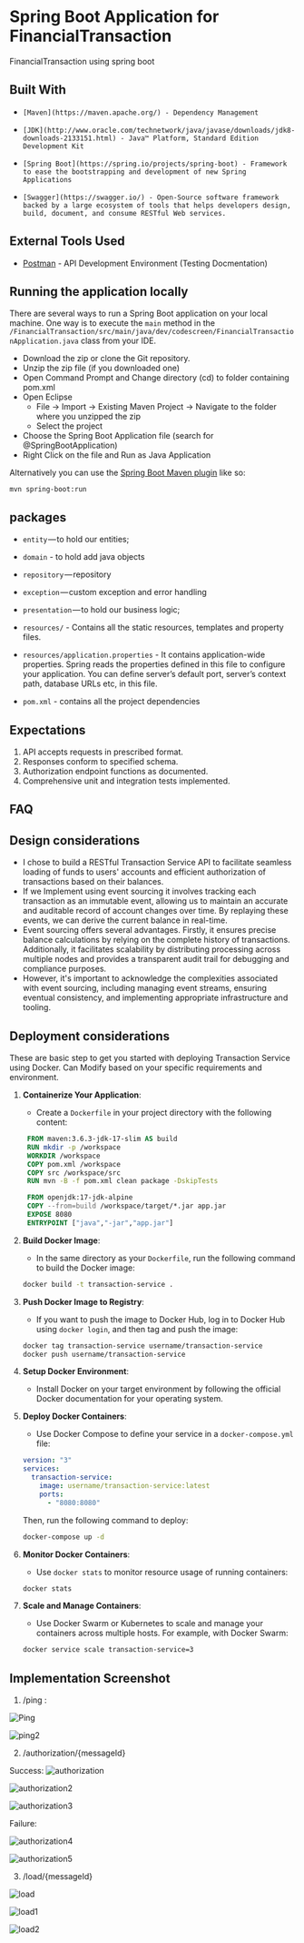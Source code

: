 # Spring Boot Application for FinancialTransaction

FinancialTransaction using spring boot

## Built With

-     [Maven](https://maven.apache.org/) - Dependency Management
-     [JDK](http://www.oracle.com/technetwork/java/javase/downloads/jdk8-downloads-2133151.html) - Java™ Platform, Standard Edition Development Kit
-     [Spring Boot](https://spring.io/projects/spring-boot) - Framework to ease the bootstrapping and development of new Spring Applications
-     [Swagger](https://swagger.io/) - Open-Source software framework backed by a large ecosystem of tools that helps developers design, build, document, and consume RESTful Web services.

## External Tools Used

- [Postman](https://www.getpostman.com/) - API Development Environment (Testing Docmentation)

## Running the application locally

There are several ways to run a Spring Boot application on your local machine. One way is to execute the `main` method in the `/FinancialTransaction/src/main/java/dev/codescreen/FinancialTransactionApplication.java` class from your IDE.

- Download the zip or clone the Git repository.
- Unzip the zip file (if you downloaded one)
- Open Command Prompt and Change directory (cd) to folder containing pom.xml
- Open Eclipse
  - File -> Import -> Existing Maven Project -> Navigate to the folder where you unzipped the zip
  - Select the project
- Choose the Spring Boot Application file (search for @SpringBootApplication)
- Right Click on the file and Run as Java Application

Alternatively you can use the [Spring Boot Maven plugin](https://docs.spring.io/spring-boot/docs/current/reference/html/build-tool-plugins-maven-plugin.html) like so:

```shell
mvn spring-boot:run
```

## packages

- `entity` — to hold our entities;
- `domain` - to hold add java objects
- `repository` — repository
- `exception` — custom exception and error handling
- `presentation` — to hold our business logic;

- `resources/` - Contains all the static resources, templates and property files.
- `resources/application.properties` - It contains application-wide properties. Spring reads the properties defined in this file to configure your application. You can define server’s default port, server’s context path, database URLs etc, in this file.

- `pom.xml` - contains all the project dependencies

## Expectations

1. API accepts requests in prescribed format.
2. Responses conform to specified schema.
3. Authorization endpoint functions as documented.
4. Comprehensive unit and integration tests implemented.

## FAQ

## Design considerations

- I chose to build a RESTful Transaction Service API to facilitate seamless loading of funds to users' accounts and efficient authorization of transactions based on their balances.
- If we Implement using event sourcing it involves tracking each transaction as an immutable event, allowing us to maintain an accurate and auditable record of account changes over time. By replaying these events, we can derive the current balance in real-time.
- Event sourcing offers several advantages. Firstly, it ensures precise balance calculations by relying on the complete history of transactions. Additionally, it facilitates scalability by distributing processing across multiple nodes and provides a transparent audit trail for debugging and compliance purposes.
- However, it's important to acknowledge the complexities associated with event sourcing, including managing event streams, ensuring eventual consistency, and implementing appropriate infrastructure and tooling.

## Deployment considerations

These are basic step to get you started with deploying Transaction Service using Docker. Can Modify based on your specific requirements and environment.

1. **Containerize Your Application**:

   - Create a `Dockerfile` in your project directory with the following content:

   ```Dockerfile
    FROM maven:3.6.3-jdk-17-slim AS build
    RUN mkdir -p /workspace
    WORKDIR /workspace
    COPY pom.xml /workspace
    COPY src /workspace/src
    RUN mvn -B -f pom.xml clean package -DskipTests

    FROM openjdk:17-jdk-alpine
    COPY --from=build /workspace/target/*.jar app.jar
    EXPOSE 8080
    ENTRYPOINT ["java","-jar","app.jar"]
   ```

2. **Build Docker Image**:

   - In the same directory as your `Dockerfile`, run the following command to build the Docker image:

   ```bash
   docker build -t transaction-service .
   ```

3. **Push Docker Image to Registry**:

   - If you want to push the image to Docker Hub, log in to Docker Hub using `docker login`, and then tag and push the image:

   ```bash
   docker tag transaction-service username/transaction-service
   docker push username/transaction-service
   ```

4. **Setup Docker Environment**:

   - Install Docker on your target environment by following the official Docker documentation for your operating system.

5. **Deploy Docker Containers**:

   - Use Docker Compose to define your service in a `docker-compose.yml` file:

   ```yaml
   version: "3"
   services:
     transaction-service:
       image: username/transaction-service:latest
       ports:
         - "8080:8080"
   ```

   Then, run the following command to deploy:

   ```bash
   docker-compose up -d
   ```

6. **Monitor Docker Containers**:

   - Use `docker stats` to monitor resource usage of running containers:

   ```bash
   docker stats
   ```

7. **Scale and Manage Containers**:
   - Use Docker Swarm or Kubernetes to scale and manage your containers across multiple hosts. For example, with Docker Swarm:
   ```bash
   docker service scale transaction-service=3
   ```

## Implementation Screenshot

1. /ping :

  ![Ping](https://github.com/ManaliTawar/FinancialTransaction-main/assets/42312685/e4f749b9-09e5-488d-a3b6-54f0bb7dd291)

  ![ping2](https://github.com/ManaliTawar/FinancialTransaction-main/assets/42312685/484d3633-6300-44f9-8faf-71333b8dd071)




2.  /authorization/{messageId}

   Success:
     ![authorization](https://github.com/ManaliTawar/FinancialTransaction-main/assets/42312685/893b95d7-1b22-4cf0-810d-dbe56640bb40)

     

    
  ![authorization2](https://github.com/ManaliTawar/FinancialTransaction-main/assets/42312685/f7e5c77c-dc6f-45fd-8cb9-f11fa33a53ae)

  

  ![authorization3](https://github.com/ManaliTawar/FinancialTransaction-main/assets/42312685/320f183c-767f-466f-b49f-a7b3f8c03a37)

  Failure:

    
  ![authorization4](https://github.com/ManaliTawar/FinancialTransaction-main/assets/42312685/40371e7d-d870-41df-9c77-a2f9241df55b)

  ![authorization5](https://github.com/ManaliTawar/FinancialTransaction-main/assets/42312685/882ac704-7577-4fb8-942e-f47c1bbfbccf)




3.  /load/{messageId}
   
   ![load](https://github.com/ManaliTawar/FinancialTransaction-main/assets/42312685/69ed8964-baa3-4fdb-ade5-e3174277c5e1)

   ![load1](https://github.com/ManaliTawar/FinancialTransaction-main/assets/42312685/df9e84f9-10a1-489e-9bbd-89c7eafa9426)

   ![load2](https://github.com/ManaliTawar/FinancialTransaction-main/assets/42312685/8731f00b-d068-4b26-a80b-437aa62a4846)



